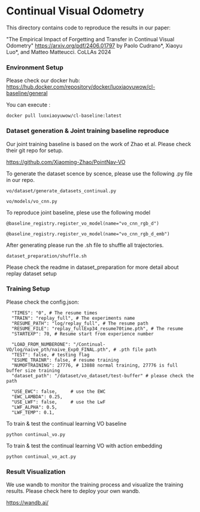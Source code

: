 # Continual Visual Odometry
This directory contains code to reproduce the results in our paper:

"The Empirical Impact of Forgetting and Transfer in Continual Visual Odometry"
https://arxiv.org/pdf/2406.01797
by Paolo Cudrano*, Xiaoyu Luo*, and Matteo Matteucci. CoLLAs 2024

### Environment Setup
Please check our docker hub:
https://hub.docker.com/repository/docker/luoxiaoyuwow/cl-baseline/general

You can execute :
```
docker pull luoxiaoyuwow/cl-baseline:latest 
```
### Dataset generation & Joint training baseline reproduce
Our joint training baseline is based on the work of Zhao et al. Please check their git repo for setup. 

https://github.com/Xiaoming-Zhao/PointNav-VO

To generate the dataset scence by scence, please use the following .py file in our repo.
```
vo/dataset/generate_datasets_continual.py

vo/models/vo_cnn.py
```
To reproduce joint baseline, plese use the following model
```
@baseline_registry.register_vo_model(name="vo_cnn_rgb_d")

@baseline_registry.register_vo_model(name="vo_cnn_rgb_d_emb")
```
After generating please run the .sh file to shuffle all trajectories.
```
dataset_preparation/shuffle.sh
```
Please check the readme in dataset_preparation for more detail about replay dataset setup

### Training Setup
Please check the config.json:
```
  "TIMES": "0", # The resume times
  "TRAIN": "replay_full", # The experiments name
  "RESUME_PATH": "log/replay_full", # The resume path
  "RESUME_FILE": "replay_fullExp34_resume70time.pth", # The resume 
  "STARTEXP": 70, # Resume start from experience number
  
  "LOAD_FROM_NUMBERONE": "/Continual-VO/log/naive_pth/naive_Exp0_FINAL.pth", # .pth file path
  "TEST": false, # testing flag
  "ESUME_TRAINR": false, # resume training
  "NUMOFTRAINING": 27776, # 13888 normal training, 27776 is full buffer size training
  "dataset_path": "/dataset/vo_dataset/test-buffer" # please check the path
  
  "USE_EWC": false,     # use the EWC
  "EWC_LAMBDA": 0.25,
  "USE_LWF": false,     # use the LwF
  "LWF_ALPHA": 0.5,
  "LWF_TEMP": 0.1,
```

To train & test the continual learning VO baseline 
```
python continual_vo.py
```
To train & test the continual learning VO with action embedding

```
python continual_vo_act.py
```

### Result Visualization
We use wandb to monitor the training process and visualize the training results. Please check here to deploy your own wandb.

https://wandb.ai/
